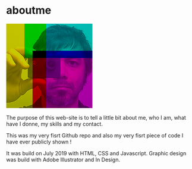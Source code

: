# aboutme

![alt text](https://github.com/artedsolis/aboutme/blob/master/assets/img/photo_mini.png "CV pic")

The purpose of this web-site is to tell a little bit about me, who I am, what have I donne, my skills and my contact. 

This was my very fisrt Github repo and also my very fisrt piece of code I have ever publicly shown  ! 

It was build on July 2019 with HTML, CSS and Javascript. Graphic design was build with Adobe Illustrator and In Design. 

